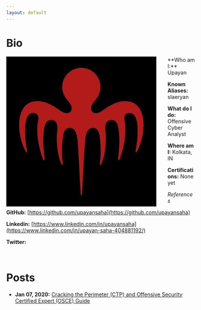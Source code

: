 ```yaml
---
layout: default
---
```


# Bio

<img style="padding-right: 30px;" align="left" src="assets/images/logo.jpeg">
**Who am I:** Upayan

**Known Aliases:** slaeryan

**What do I do:** Offensive Cyber Analyst

**Where am I:** Kolkata, IN

**Certifications:** None yet

_References_

**GitHub:** [https://github.com/upayansaha](https://github.com/upayansaha)

**Linkedin:** [https://www.linkedin.com/in/upayansaha](https://www.linkedin.com/in/upayan-saha-404881192/)

**Twitter:** 

<br clear="left"/>

# Posts


- **Jan 07, 2020:** [Cracking the Perimeter (CTP) and Offensive Security Certified Expert (OSCE) Guide](./posts/ctp-osce-guide.html)
